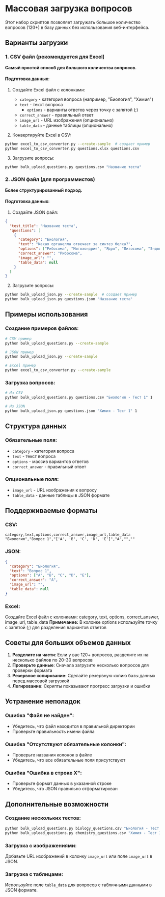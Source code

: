 # Массовая загрузка вопросов

Этот набор скриптов позволяет загружать большое количество вопросов (120+) в базу данных без использования веб-интерфейса.

## Варианты загрузки

### 1. CSV файл (рекомендуется для Excel)

**Самый простой способ для большого количества вопросов.**

#### Подготовка данных:
1. Создайте Excel файл с колонками:
   - `category` - категория вопроса (например, "Биология", "Химия")
   - `text` - текст вопроса
       - `options` - варианты ответов через точку с запятой (;)
   - `correct_answer` - правильный ответ
   - `image_url` - URL изображения (опционально)
   - `table_data` - данные таблицы (опционально)

2. Конвертируйте Excel в CSV:
```bash
python excel_to_csv_converter.py --create-sample  # создает пример
python excel_to_csv_converter.py questions.xlsx questions.csv
```

3. Загрузите вопросы:
```bash
python bulk_upload_questions.py questions.csv "Название теста"
```

### 2. JSON файл (для программистов)

**Более структурированный подход.**

#### Подготовка данных:
1. Создайте JSON файл:
```json
{
  "test_title": "Название теста",
  "questions": [
    {
      "category": "Биология",
      "text": "Какая органелла отвечает за синтез белка?",
      "options": ["Рибосома", "Митохондрия", "Ядро", "Лизосома", "Эндоплазматическая сеть"],
      "correct_answer": "Рибосома",
      "image_url": "",
      "table_data": null
    }
  ]
}
```

2. Загрузите вопросы:
```bash
python bulk_upload_json.py --create-sample  # создает пример
python bulk_upload_json.py questions.json "Название теста"
```

## Примеры использования

### Создание примеров файлов:
```bash
# CSV пример
python bulk_upload_questions.py --create-sample

# JSON пример  
python bulk_upload_json.py --create-sample

# Excel пример
python excel_to_csv_converter.py --create-sample
```

### Загрузка вопросов:
```bash
# Из CSV
python bulk_upload_questions.py questions.csv "Биология - Тест 1" 1

# Из JSON
python bulk_upload_json.py questions.json "Химия - Тест 1" 1
```

## Структура данных

### Обязательные поля:
- `category` - категория вопроса
- `text` - текст вопроса  
- `options` - массив вариантов ответов
- `correct_answer` - правильный ответ

### Опциональные поля:
- `image_url` - URL изображения к вопросу
- `table_data` - данные таблицы в JSON формате

## Поддерживаемые форматы

### CSV:
```csv
category,text,options,correct_answer,image_url,table_data
"Биология","Вопрос 1","['A', 'B', 'C', 'D', 'E']","A","",""
```

### JSON:
```json
{
  "category": "Биология",
  "text": "Вопрос 1", 
  "options": ["A", "B", "C", "D", "E"],
  "correct_answer": "A",
  "image_url": "",
  "table_data": null
}
```

### Excel:
Создайте Excel файл с колонками: category, text, options, correct_answer, image_url, table_data
**Примечание:** В колонке options используйте точку с запятой (;) для разделения вариантов ответов

## Советы для больших объемов данных

1. **Разделите на части**: Если у вас 120+ вопросов, разделите их на несколько файлов по 20-30 вопросов
2. **Проверьте данные**: Сначала загрузите несколько вопросов для проверки формата
3. **Резервное копирование**: Сделайте резервную копию базы данных перед массовой загрузкой
4. **Логирование**: Скрипты показывают прогресс загрузки и ошибки

## Устранение неполадок

### Ошибка "Файл не найден":
- Убедитесь, что файл находится в правильной директории
- Проверьте правильность имени файла

### Ошибка "Отсутствуют обязательные колонки":
- Проверьте названия колонок в файле
- Убедитесь, что все обязательные поля присутствуют

### Ошибка "Ошибка в строке X":
- Проверьте формат данных в указанной строке
- Убедитесь, что JSON правильно отформатирован

## Дополнительные возможности

### Создание нескольких тестов:
```bash
python bulk_upload_questions.py biology_questions.csv "Биология - Тест 1" 1
python bulk_upload_questions.py chemistry_questions.csv "Химия - Тест 1" 1
```

### Загрузка с изображениями:
Добавьте URL изображений в колонку `image_url` или поле `image_url` в JSON.

### Загрузка с таблицами:
Используйте поле `table_data` для вопросов с табличными данными в JSON формате. 